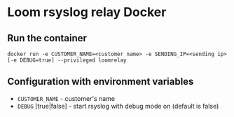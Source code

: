 # Loom rsyslog relay Docker

## Run the container

```shell
docker run -e CUSTOMER_NAME=<customer name> -e SENDING_IP=<sending ip> [-e DEBUG=true] --privileged loomrelay
```

## Configuration with environment variables
* `CUSTOMER_NAME` - customer's name
* `DEBUG` [true|false] - start rsyslog with debug mode on (default is false)

